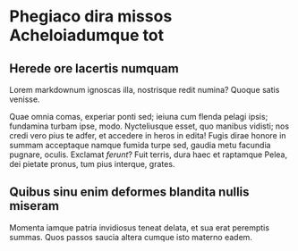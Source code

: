 # Phegiaco dira missos Acheloiadumque tot

## Herede ore lacertis numquam

Lorem markdownum ignoscas illa, nostrisque redit numina? Quoque satis venisse.

Quae omnia comas, experiar ponti sed; ieiuna cum flenda pelagi ipsis; fundamina
turbam ipse, modo. Nycteliusque esset, quo manibus vidisti; nos credi vero pius
te adfer, et accedere in heros in edita! Fugis dirae honore in summam acceptaque
namque fumida turpe sed, gaudia metu facundia pugnare, oculis. Exclamat
*ferunt*? Fuit terris, dura haec et raptamque Pelea, dei pietate pronus, tum
pius interque, grates.

## Quibus sinu enim deformes blandita nullis miseram

Momenta iamque patria invidiosus teneat delata, et sua erat peremptis summas.
Quos passos saucia altera cumque isto materno eadem.